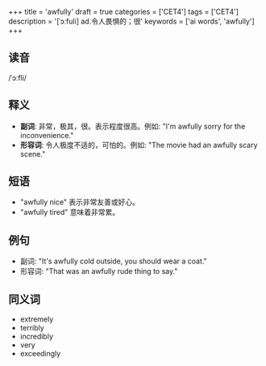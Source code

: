 +++
title = 'awfully'
draft = true
categories = ['CET4']
tags = ['CET4']
description = '[ˈɔːfuli] ad.令人畏惧的；很'
keywords = ['ai words', 'awfully']
+++

## 读音
/ˈɔːfli/

## 释义
- **副词**: 非常，极其，很。表示程度很高。例如: "I'm awfully sorry for the inconvenience."
- **形容词**: 令人极度不适的，可怕的。例如: "The movie had an awfully scary scene."

## 短语
- "awfully nice" 表示非常友善或好心。
- "awfully tired" 意味着非常累。

## 例句
- 副词: "It's awfully cold outside, you should wear a coat."
- 形容词: "That was an awfully rude thing to say."

## 同义词
- extremely
- terribly
- incredibly
- very
- exceedingly
